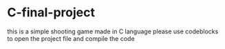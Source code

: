 # C-final-project
this is a simple shooting game 
made in C language
please use codeblocks to open the project file and compile the code
